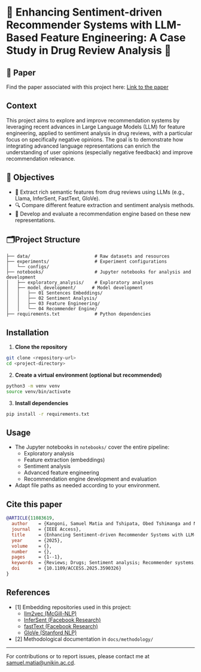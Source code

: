 # 🚀 Enhancing Sentiment-driven Recommender Systems with LLM-Based Feature Engineering: A Case Study in Drug Review Analysis 💊


## 📄 Paper

Find the paper associated with this project here: [Link to the paper](https://doi.org/10.1109/ACCESS.2025.3590326)


## Context
This project aims to explore and improve recommendation systems by leveraging recent advances in Large Language Models (LLM) for feature engineering, applied to sentiment analysis in drug reviews, with a particular focus on specifically negative opinions. The goal is to demonstrate how integrating advanced language representations can enrich the understanding of user opinions (especially negative feedback) and improve recommendation relevance.

## 🎯 Objectives
- 🧠 Extract rich semantic features from drug reviews using LLMs (e.g., Llama, InferSent, FastText, GloVe).
- 🔍 Compare different feature extraction and sentiment analysis methods.
- 🤖 Develop and evaluate a recommendation engine based on these new representations.

## 🗂️Project Structure
```
├── data/                        # Raw datasets and resources
├── experiments/                 # Experiment configurations
│   └── configs/
├── notebooks/                   # Jupyter notebooks for analysis and development
│   ├── exploratory_analysis/    # Exploratory analyses
│   ├── model_development/      # Model development
│   │   ├── 01 Sentences Embeddings/
│   │   ├── 02 Sentiment Analysis/
│   │   ├── 03 Feature Engineering/
│   │   └── 04 Recommender Engine/
├── requirements.txt             # Python dependencies
```

## Installation
1. **Clone the repository**
```bash
git clone <repository-url>
cd <project-directory>
```
2. **Create a virtual environment (optional but recommended)**
```bash
python3 -m venv venv
source venv/bin/activate
```
3. **Install dependencies**
```bash
pip install -r requirements.txt
```

## Usage
- The Jupyter notebooks in `notebooks/` cover the entire pipeline:
  - Exploratory analysis
  - Feature extraction (embeddings)
  - Sentiment analysis
  - Advanced feature engineering
  - Recommendation engine development and evaluation
- Adapt file paths as needed according to your environment.

## Cite this paper
```bibtex
@ARTICLE{11083619,
  author    = {Kangoni, Samuel Matia and Tshipata, Obed Tshimanga and Nzakuna, Pierre Sedi and Paciello, Vincenzo and Mboma, Jean Gilbert Mbula and Makulo, Jean Robert and Kyamakya, Kyandoghere},
  journal   = {IEEE Access}, 
  title     = {Enhancing Sentiment-driven Recommender Systems with LLM-Based Feature Engineering: A Case Study in Drug review Analysis}, 
  year      = {2025},
  volume    = {},
  number    = {},
  pages     = {1--1},
  keywords  = {Reviews; Drugs; Sentiment analysis; Recommender systems; Feature extraction; Analytical models; Accuracy; Measurement; Training; Standards; Cosine similarity ranking; Drug recommendation systems; Large Language Models; Real-world feedback in healthcare; Sentiment analysis},
  doi       = {10.1109/ACCESS.2025.3590326}
}
```


## References
- [1] Embedding repositories used in this project:
    - [llm2vec (McGill-NLP)](https://github.com/McGill-NLP/llm2vec)
    - [InferSent (Facebook Research)](https://github.com/facebookresearch/InferSent)
    - [fastText (Facebook Research)](https://github.com/facebookresearch/fastText)
    - [GloVe (Stanford NLP)](https://github.com/stanfordnlp/GloVe)
- [2] Methodological documentation in `docs/methodology/`

---
For contributions or to report issues, please contact me at samuel.matia@unikin.ac.cd.
